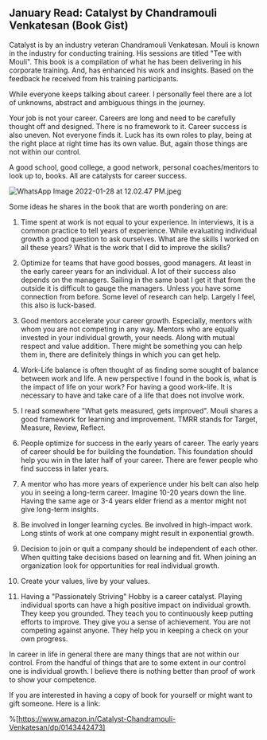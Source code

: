 ## January Read: Catalyst by Chandramouli Venkatesan (Book Gist)

Catalyst is by an industry veteran Chandramouli Venkatesan. Mouli is known in the industry for conducting training. His sessions are titled "Tee with Mouli".  This book is a compilation of what he has been delivering in his corporate training. And, has enhanced his work and insights. Based on the feedback he received from his training participants. 

While everyone keeps talking about career. I personally feel there are a lot of unknowns, abstract and ambiguous things in the journey.

Your job is not your career. Careers are long and need to be carefully thought off and designed. There is no framework to it. Career success is also uneven. Not everyone finds it. Luck has its own roles to play, being at the right place at right time has its own value. But, again those things are not within our control.  

A good school, good college, a good network, personal coaches/mentors to look up to, books. All are catalysts for career success.


![WhatsApp Image 2022-01-28 at 12.02.47 PM.jpeg](https://cdn.hashnode.com/res/hashnode/image/upload/v1643352022955/KdzmHWPh9.jpeg)

Some ideas he shares in the book that are worth pondering on are:

1. Time spent at work is not equal to your experience. In interviews, it is a common practice to tell years of experience. While evaluating individual growth a good question to ask ourselves. What are the skills I worked on all these years? What is the work that I did to improve the skills?

2. Optimize for teams that have good bosses, good managers. At least in the early career years for an individual. A lot of their success also depends on the managers. 
Sailing in the same boat I get it that from the outside it is difficult to gauge the managers. Unless you have some connection from before. Some level of research can help. Largely I feel, this also is luck-based.

3. Good mentors accelerate your career growth. Especially, mentors with whom you are not competing in any way.  Mentors who are equally invested in your individual growth, your needs. Along with mutual respect and value addition. There might be something you can help them in, there are definitely things in which you can get help.
 
4. Work-Life balance is often thought of as finding some sought of balance between work and life. A new perspective I found in the book is, what is the impact of life on your work? For having a good work-life. It is necessary to have and take care of a life that does not involve work. 

5. I read somewhere "What gets measured, gets improved". Mouli shares a good framework for learning and improvement. TMRR stands for Target, Measure, Review, Reflect.

6. People optimize for success in the early years of career. The early years of career should be for building the foundation. This foundation should help you win in the later half of your career. There are fewer people who find success in later years.  

7. A mentor who has more years of experience under his belt can also help you in seeing a long-term career. Imagine 10-20 years down the line. Having the same age or 3-4 years elder friend as a mentor might not give long-term insights. 

8. Be involved in longer learning cycles. Be involved in high-impact work. Long stints of work at one company might result in exponential growth.

9. Decision to join or quit a company should be independent of each other. When quitting take decisions based on learning and fit. When joining an organization look for opportunities for real individual growth. 

10. Create your values, live by your values. 

11. Having a "Passionately Striving" Hobby is a career catalyst. Playing individual sports can have a high positive impact on individual growth. They keep you grounded. They teach you to continuously keep putting efforts to improve. They give you a sense of achievement. You are not competing against anyone. They help you in keeping a check on your own progress. 

In career in life in general there are many things that are not within our control. From the handful of things that are to some extent in our control one is individual growth. I believe there is nothing better than proof of work to show your competence. 

If you are interested in having a copy of book for yourself or might want to gift someone. Here is a link:

%[https://www.amazon.in/Catalyst-Chandramouli-Venkatesan/dp/0143442473]


 
